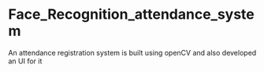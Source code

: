 # Face_Recognition_attendance_system
An attendance registration system is built using openCV and also developed an UI for it
